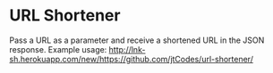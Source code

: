 # URL Shortener

 Pass a URL as a parameter and receive a shortened URL in the JSON response.
 Example usage: http://lnk-sh.herokuapp.com/new/https://github.com/jtCodes/url-shortener/
